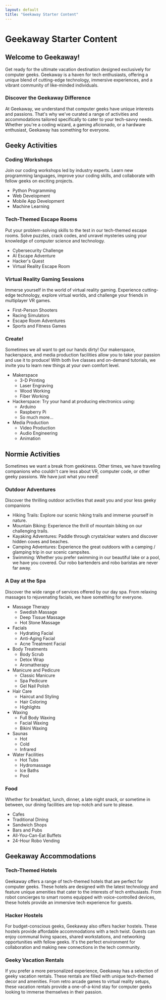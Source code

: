 ```yaml
---
layout: default
title: "Geekaway Starter Content"
---
```


# Geekaway Starter Content

## Welcome to Geekaway!

Get ready for the ultimate vacation destination designed exclusively for computer geeks. Geekaway is a haven for tech enthusiasts, offering a unique blend of cutting-edge technology, immersive experiences, and a vibrant community of like-minded individuals.

### Discover the Geekaway Difference

At Geekaway, we understand that computer geeks have unique interests and passions. That's why we've curated a range of activities and accommodations tailored specifically to cater to your tech-savvy needs. Whether you're a coding wizard, a gaming aficionado, or a hardware enthusiast, Geekaway has something for everyone.

## Geeky Activities

### Coding Workshops

Join our coding workshops led by industry experts. Learn new programming languages, improve your coding skills, and collaborate with fellow geeks on exciting projects.

- Python Programming
- Web Development
- Mobile App Development
- Machine Learning

### Tech-Themed Escape Rooms

Put your problem-solving skills to the test in our tech-themed escape rooms. Solve puzzles, crack codes, and unravel mysteries using your knowledge of computer science and technology.

- Cybersecurity Challenge
- AI Escape Adventure
- Hacker's Quest
- Virtual Reality Escape Room

### Virtual Reality Gaming Sessions

Immerse yourself in the world of virtual reality gaming. Experience cutting-edge technology, explore virtual worlds,
and challenge your friends in multiplayer VR games.

- First-Person Shooters
- Racing Simulators
- Escape Room Adventures 
- Sports and Fitness Games

### Create!

Sometimes we all want to get our hands dirty! Our makerspace, hackerspace, and media production facilities allow you to take your passion and use it to produce! With both live classes and on-demand tutorials, we invite you to learn new things at your own comfort level.

- Makerspace
  - 3-D Printing
  - Laser Engraving
  - Wood Working
  - Fiber Working
- Hackerspace: Try your hand at producing electronics using:
  - Arduino
  - Raspberry Pi
  - So much more...
- Media Production
  - Video Production
  - Audio Engineering
  - Animation

## Normie Activities

Sometimes we want a break from geekiness. Other times, we have traveling companions who couldn't care less about VR, computer code, or other geeky passions. We have just what you need!

### Outdoor Adventures

Discover the thrilling outdoor activities that await you and your less geeky companions

- Hiking Trails: Explore our scenic hiking trails and immerse yourself in nature.
- Mountain Biking: Experience the thrill of mountain biking on our challenging trails.
- Kayaking Adventures: Paddle through crystalclear waters and discover hidden coves and beaches.
- Camping Adventures: Experience the great outdoors with a camping / glamping trip in our scenic campsites.
- Swimming: Whether you prefer swimming in our beautiful lake or a pool, we have you covered. Our robo bartenders and robo baristas are never far away.

### A Day at the Spa

Discover the wide range of services offered by our day spa. From relaxing massages to rejuvenating facials, we have something for everyone.

- Massage Therapy
  - Swedish Massage
  - Deep Tissue Massage
  - Hot Stone Massage
- Facials
  - Hydrating Facial
  - Anti-Aging Facial
  - Acne Treatment Facial
- Body Treatments
  - Body Scrub
  - Detox Wrap
  - Aromatherapy
- Manicure and Pedicure
  - Classic Manicure
  - Spa Pedicure
  - Gel Nail Polish
- Hair Care
  - Haircut and Styling
  - Hair Coloring
  - Highlights
- Waxing
  - Full Body Waxing
  - Facial Waxing
  - Bikini Waxing
- Saunas
  - Hot
  - Cold
  - Infrared
- Water Facilities
  - Hot Tubs
  - Hydromassage
  - Ice Baths
  - Pool

### Food

Whether for breakfast, lunch, dinner, a late night snack, or sometime in between, our dining facilities are top-notch and sure to please.

- Cafes
- Traditional Dining
- Sandwich Shops
- Bars and Pubs
- All-You-Can-Eat Buffets
- 24-Hour Robo Vending

## Geekaway Accommodations

### Tech-Themed Hotels

Geekaway offers a range of tech-themed hotels that are perfect for computer geeks. These hotels are designed with the latest technology and feature unique amenities that cater to the interests of tech enthusiasts. From robot concierges to smart rooms equipped with voice-controlled devices, these hotels provide an immersive tech experience for guests.

### Hacker Hostels

For budget-conscious geeks, Geekaway also offers hacker hostels. These hostels provide affordable accommodations with a tech twist. Guests can enjoy communal living spaces, shared workstations, and networking opportunities with fellow geeks. It's the perfect environment for collaboration and making new connections in the tech community.

### Geeky Vacation Rentals

If you prefer a more personalized experience, Geekaway has a selection of geeky vacation rentals. These rentals are filled with unique tech-themed decor and amenities. From
retro arcade games to virtual reality setups, these vacation rentals provide a one-of-a-kind stay for computer geeks looking to immerse themselves in their passion.
